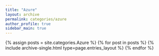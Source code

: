 ```yaml
---
title: "Azure"
layout: archive
permalink: categories/azure
author_profile: true
sidebar_main: true
---
```


{% assign posts = site.categories.Azure %}
{% for post in posts %} {% include archive-single.html type=page.entries_layout %} {% endfor %}